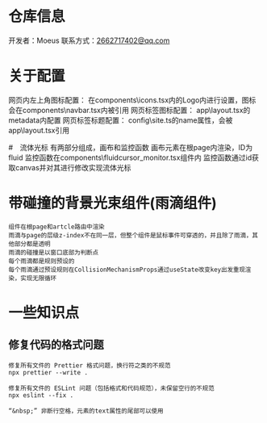 # 仓库信息

开发者：Moeus
联系方式：2662717402@qq.com

# 关于配置

网页内左上角图标配置：
在components\icons.tsx内的Logo内进行设置，图标会在components\navbar.tsx内被引用
网页标签图标配置：
app\layout.tsx的metadata内配置
网页标签标题配置：
config\site.ts的name属性，会被app\layout.tsx引用

#　流体光标
有两部分组成，画布和监控函数
画布元素在根page内渲染，ID为fluid
监控函数在components\fluidcursor_monitor.tsx组件内
监控函数通过id获取canvas并对其进行修改实现流体光标

# 带碰撞的背景光束组件(雨滴组件)
    组件在根page和artcle路由中渲染
    雨滴与page的层级z-index不在同一层，但整个组件是鼠标事件可穿透的，并且除了雨滴，其他部分都是透明
    雨滴的碰撞是以窗口底部为判断点
    每个雨滴都是规则预设的
    每个雨滴通过预设规则在CollisionMechanismProps通过useState改变key出发重现渲染，实现无限循环


# 一些知识点

## 修复代码的格式问题

    修复所有文件的 Prettier 格式问题，换行符之类的不规范
    npx prettier --write .

    修复所有文件的 ESLint 问题（包括格式和代码规范），未保留空行的不规范
    npx eslint --fix .

    “&nbsp;” 非断行空格，元素的text属性的尾部可以使用
